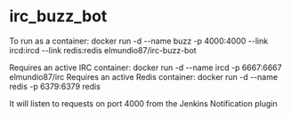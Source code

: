 irc_buzz_bot
============

To run as a container: docker run -d --name buzz -p 4000:4000 --link ircd:ircd --link redis:redis elmundio87/irc-buzz-bot

Requires an active IRC container: docker run -d --name ircd -p 6667:6667 elmundio87/irc
Requires an active Redis container: docker run -d --name redis -p 6379:6379 redis

It will listen to requests on port 4000 from the Jenkins Notification plugin

